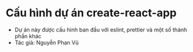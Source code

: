 # Cấu hình dự án create-react-app
- Dự án này được cấu hình ban đầu với eslint, prettier và một số thành phần khác
- Tác giả: Nguyễn Phan Vũ
